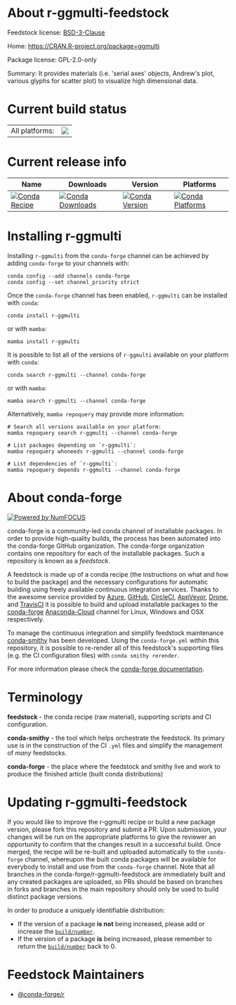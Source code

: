 About r-ggmulti-feedstock
=========================

Feedstock license: [BSD-3-Clause](https://github.com/conda-forge/r-ggmulti-feedstock/blob/main/LICENSE.txt)

Home: https://CRAN.R-project.org/package=ggmulti

Package license: GPL-2.0-only

Summary: It provides materials (i.e. 'serial axes' objects, Andrew's plot, various glyphs for scatter plot) to visualize high dimensional data.

Current build status
====================


<table><tr><td>All platforms:</td>
    <td>
      <a href="https://dev.azure.com/conda-forge/feedstock-builds/_build/latest?definitionId=16469&branchName=main">
        <img src="https://dev.azure.com/conda-forge/feedstock-builds/_apis/build/status/r-ggmulti-feedstock?branchName=main">
      </a>
    </td>
  </tr>
</table>

Current release info
====================

| Name | Downloads | Version | Platforms |
| --- | --- | --- | --- |
| [![Conda Recipe](https://img.shields.io/badge/recipe-r--ggmulti-green.svg)](https://anaconda.org/conda-forge/r-ggmulti) | [![Conda Downloads](https://img.shields.io/conda/dn/conda-forge/r-ggmulti.svg)](https://anaconda.org/conda-forge/r-ggmulti) | [![Conda Version](https://img.shields.io/conda/vn/conda-forge/r-ggmulti.svg)](https://anaconda.org/conda-forge/r-ggmulti) | [![Conda Platforms](https://img.shields.io/conda/pn/conda-forge/r-ggmulti.svg)](https://anaconda.org/conda-forge/r-ggmulti) |

Installing r-ggmulti
====================

Installing `r-ggmulti` from the `conda-forge` channel can be achieved by adding `conda-forge` to your channels with:

```
conda config --add channels conda-forge
conda config --set channel_priority strict
```

Once the `conda-forge` channel has been enabled, `r-ggmulti` can be installed with `conda`:

```
conda install r-ggmulti
```

or with `mamba`:

```
mamba install r-ggmulti
```

It is possible to list all of the versions of `r-ggmulti` available on your platform with `conda`:

```
conda search r-ggmulti --channel conda-forge
```

or with `mamba`:

```
mamba search r-ggmulti --channel conda-forge
```

Alternatively, `mamba repoquery` may provide more information:

```
# Search all versions available on your platform:
mamba repoquery search r-ggmulti --channel conda-forge

# List packages depending on `r-ggmulti`:
mamba repoquery whoneeds r-ggmulti --channel conda-forge

# List dependencies of `r-ggmulti`:
mamba repoquery depends r-ggmulti --channel conda-forge
```


About conda-forge
=================

[![Powered by
NumFOCUS](https://img.shields.io/badge/powered%20by-NumFOCUS-orange.svg?style=flat&colorA=E1523D&colorB=007D8A)](https://numfocus.org)

conda-forge is a community-led conda channel of installable packages.
In order to provide high-quality builds, the process has been automated into the
conda-forge GitHub organization. The conda-forge organization contains one repository
for each of the installable packages. Such a repository is known as a *feedstock*.

A feedstock is made up of a conda recipe (the instructions on what and how to build
the package) and the necessary configurations for automatic building using freely
available continuous integration services. Thanks to the awesome service provided by
[Azure](https://azure.microsoft.com/en-us/services/devops/), [GitHub](https://github.com/),
[CircleCI](https://circleci.com/), [AppVeyor](https://www.appveyor.com/),
[Drone](https://cloud.drone.io/welcome), and [TravisCI](https://travis-ci.com/)
it is possible to build and upload installable packages to the
[conda-forge](https://anaconda.org/conda-forge) [Anaconda-Cloud](https://anaconda.org/)
channel for Linux, Windows and OSX respectively.

To manage the continuous integration and simplify feedstock maintenance
[conda-smithy](https://github.com/conda-forge/conda-smithy) has been developed.
Using the ``conda-forge.yml`` within this repository, it is possible to re-render all of
this feedstock's supporting files (e.g. the CI configuration files) with ``conda smithy rerender``.

For more information please check the [conda-forge documentation](https://conda-forge.org/docs/).

Terminology
===========

**feedstock** - the conda recipe (raw material), supporting scripts and CI configuration.

**conda-smithy** - the tool which helps orchestrate the feedstock.
                   Its primary use is in the construction of the CI ``.yml`` files
                   and simplify the management of *many* feedstocks.

**conda-forge** - the place where the feedstock and smithy live and work to
                  produce the finished article (built conda distributions)


Updating r-ggmulti-feedstock
============================

If you would like to improve the r-ggmulti recipe or build a new
package version, please fork this repository and submit a PR. Upon submission,
your changes will be run on the appropriate platforms to give the reviewer an
opportunity to confirm that the changes result in a successful build. Once
merged, the recipe will be re-built and uploaded automatically to the
`conda-forge` channel, whereupon the built conda packages will be available for
everybody to install and use from the `conda-forge` channel.
Note that all branches in the conda-forge/r-ggmulti-feedstock are
immediately built and any created packages are uploaded, so PRs should be based
on branches in forks and branches in the main repository should only be used to
build distinct package versions.

In order to produce a uniquely identifiable distribution:
 * If the version of a package **is not** being increased, please add or increase
   the [``build/number``](https://docs.conda.io/projects/conda-build/en/latest/resources/define-metadata.html#build-number-and-string).
 * If the version of a package **is** being increased, please remember to return
   the [``build/number``](https://docs.conda.io/projects/conda-build/en/latest/resources/define-metadata.html#build-number-and-string)
   back to 0.

Feedstock Maintainers
=====================

* [@conda-forge/r](https://github.com/conda-forge/r/)


